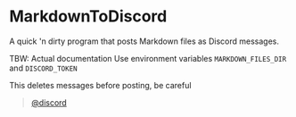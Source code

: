 # MarkdownToDiscord
A quick 'n dirty program that posts Markdown files as Discord messages.

TBW: Actual documentation
Use environment variables `MARKDOWN_FILES_DIR` and `DISCORD_TOKEN`

This deletes messages before posting, be careful
<blockquote class="tiktok-embed" cite="https://www.tiktok.com/@discord" data-unique-id="discord" data-embed-type="creator" style="max-width: 780px; min-width: 288px;" > <section> <a target="_blank" href="https://www.tiktok.com/@discord?refer=creator_embed">@discord</a> </section> </blockquote> <script async src="https://www.tiktok.com/embed.js"></script>
